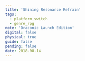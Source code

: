 ```yaml
---
title: 'Shining Resonance Refrain'
tags:
  - platform_switch
  - genre_rpg
note: 'Draconic Launch Edition'
digital: false
physical: true
guide: false
pending: false
date: 2018-08-14
---
```

